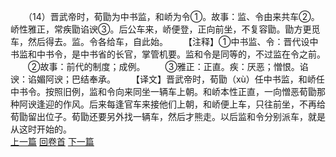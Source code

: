 　　（14）晋武帝时，荀勖为中书监，和峤为令①。故事：监、令由来共车②。峤性雅正，常疾勖谄谀③。后公车来，峤便登，正向前坐，不复容勖。勖方更觅车，然后得去。监。令各给车，自此始。
　　【注释】①中书监、令：晋代设中书监和中书令，是中书省的长官，掌管机要。监和令是同等的，不过监在令之前。
　　②故事：前代的制度；成例。
　　③雅正：正直。疾：厌恶；憎恨。谄谀：谄媚阿谀；巴结奉承。
　　【译文】晋武帝时，荀勖（xù）任中书监，和峤任中书令。按照旧例，监和令向来同坐一辆车上朝。和峤本性正直，一向憎恶荀勖那种阿谀逢迎的作风。后来每逢官车来接他们上朝，和峤便上车，只往前坐，不再给荀勖留出位子。荀勖还要另外找一辆车，然后才熊走。以后监和令分别派车，就是从这时开始的。
<br>[上一篇](05_13) [回卷首](05_00) [下一篇](05_15)
